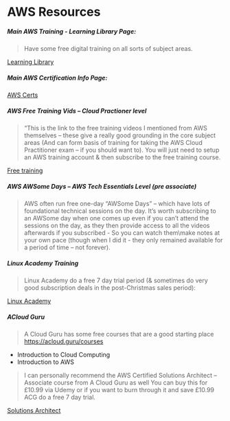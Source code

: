# AWS Resources

##### Main AWS Training - Learning Library Page:

>Have some free digital training on all sorts of subject areas.

[Learning Library](https://www.aws.training/LearningLibrary?filters=digital%3A1&filters=language%3A1&search=&tab=digital_courses)

##### Main AWS Certification Info Page:

[AWS Certs](https://aws.amazon.com/certification/)

##### AWS Free Training Vids – Cloud Practioner level
>“This is the link to the free training videos I mentioned from AWS themselves – these give a really good grounding in the core subject areas (And can form basis of training for taking the AWS Cloud Practitioner exam – if you should want to). You will just need to setup an AWS training account & then subscribe to the free training course.

[Free training](https://aws.amazon.com/training/course-descriptions/cloud-practitioner-essentials/)

##### AWS AWSome Days – AWS Tech Essentials Level (pre associate)
>AWS often run free one-day “AWSome Days” – which have lots of foundational technical sessions on the day. It’s worth subscribing to an AWSome day when one comes up even if you can’t attend the sessions on the day, as they then provide access to all the videos afterwards if you subscribed - So you can watch them\make notes at your own pace (though when I did it - they only remained available for a period of time – not forever). 

##### Linux Academy Training
>Linux Academy do a free 7 day trial period (& sometimes do very good subscription deals in the post-Christmas sales period):

[Linux Academy](https://linuxacademy.com/join/pricing?gclid=EAIaIQobChMIpdPGt4-a3wIVGOR3Ch20QQXpEAAYASAAEgKyFPD_BwE)

##### ACloud Guru

>A Cloud Guru has some free courses that are a good starting place https://acloud.guru/courses 

- Introduction to Cloud Computing
- Introduction to AWS


>I can personally recommend the AWS Certified Solutions Architect – Associate course from A Cloud Guru as well
You can buy this for £10.99 via Udemy or if you want to burn through it and save £10.99 ACG do a free 7 day trial.

[Solutions Architect](https://www.udemy.com/aws-certified-solutions-architect-associate/)
